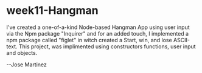 # week11-Hangman

I've created a one-of-a-kind Node-based Hangman App using user input via the
Npm package "Inquirer" and for an added touch, I implemented a npm package called "figlet"
in witch created a Start, win, and lose ASCII-text. This project, was implimented using constructors functions, user input and objects.

--Jose Martinez